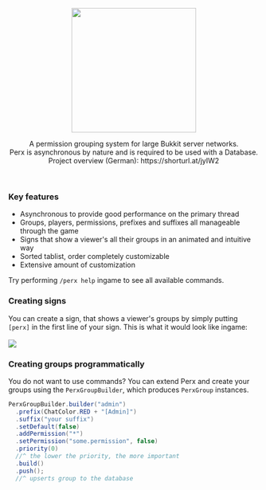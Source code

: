 <p align="center">
  <img src="https://github.com/aparx/perx/assets/47287352/9dcafd26-54dd-4e72-b195-784195dda887" width="250" />
  <p align="center">
    A permission grouping system for large Bukkit server networks.<br/>
    Perx is asynchronous by nature and is required to be used with a Database.<br/>
    Project overview (German): https://shorturl.at/jyIW2
  </p>
</p>
<br/>

### Key features
- Asynchronous to provide good performance on the primary thread 
- Groups, players, permissions, prefixes and suffixes all manageable through the game
- Signs that show a viewer's all their groups in an animated and intuitive way
- Sorted tablist, order completely customizable
- Extensive amount of customization

Try performing `/perx help` ingame to see all available commands.

### Creating signs
You can create a sign, that shows a viewer's groups by simply putting `[perx]` in the first line of your sign. This is what it would look like ingame:
<br/><br/>
<img src="https://i.gyazo.com/c66330001f1ee9ade9d42c0ae99eeccb.gif" />

### Creating groups programmatically
You do not want to use commands? You can extend Perx and create your groups using the `PerxGroupBuilder`, which produces `PerxGroup` instances.
```java
PerxGroupBuilder.builder("admin")
  .prefix(ChatColor.RED + "[Admin]")
  .suffix("your suffix")
  .setDefault(false)
  .addPermission("*")
  .setPermission("some.permission", false)
  .priority(0)
  //^ the lower the priority, the more important
  .build()
  .push();
  //^ upserts group to the database
```
